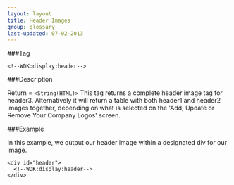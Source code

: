 ```yaml
---
layout: layout
title: Header Images
group: glossary
last-updated: 07-02-2013
---
```



###Tag

```
<!--WDK:display:header-->
```

###Description

Return = `<String(HTML)>`
This tag returns a complete header image tag for header3. Alternatively it will return a table with both header1 and header2 images together, depending on what is selected on the 'Add, Update or Remove Your Company Logos' screen.

###Example

In this example, we output our header image within a designated div for our image.

```
<div id="header">
  <!--WDK:display:header-->
</div>
```